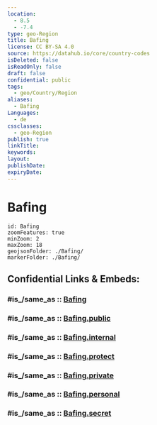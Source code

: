 ```yaml
---
location:
  - 8.5
  - -7.4
type: geo-Region
title: Bafing
license: CC BY-SA 4.0
source: https://datahub.io/core/country-codes
isDeleted: false
isReadOnly: false
draft: false
confidential: public
tags:
  - geo/Country/Region
aliases:
  - Bafing
Languages:
  - de
cssclasses:
  - geo-Region
publish: true
linkTitle:
keywords:
layout:
publishDate:
expiryDate:
---
```


# Bafing

```leaflet
id: Bafing
zoomFeatures: true 
minZoom: 2 
maxZoom: 18
geojsonFolder: ./Bafing/
markerFolder: ./Bafing/
```


## Confidential Links & Embeds: 

### #is_/same_as :: [Bafing](/_Standards/Earth/Continent/Africa/Africa~West/Cote_d'ivoire/districts~Ivory-Coast/Woroba/counties~Woroba/Bafing.md) 

### #is_/same_as :: [Bafing.public](/_public/Earth/Continent/Africa/Africa~West/Cote_d'ivoire/districts~Ivory-Coast/Woroba/counties~Woroba/Bafing.public.md) 

### #is_/same_as :: [Bafing.internal](/_internal/Earth/Continent/Africa/Africa~West/Cote_d'ivoire/districts~Ivory-Coast/Woroba/counties~Woroba/Bafing.internal.md) 

### #is_/same_as :: [Bafing.protect](/_protect/Earth/Continent/Africa/Africa~West/Cote_d'ivoire/districts~Ivory-Coast/Woroba/counties~Woroba/Bafing.protect.md) 

### #is_/same_as :: [Bafing.private](/_private/Earth/Continent/Africa/Africa~West/Cote_d'ivoire/districts~Ivory-Coast/Woroba/counties~Woroba/Bafing.private.md) 

### #is_/same_as :: [Bafing.personal](/_personal/Earth/Continent/Africa/Africa~West/Cote_d'ivoire/districts~Ivory-Coast/Woroba/counties~Woroba/Bafing.personal.md) 

### #is_/same_as :: [Bafing.secret](/_secret/Earth/Continent/Africa/Africa~West/Cote_d'ivoire/districts~Ivory-Coast/Woroba/counties~Woroba/Bafing.secret.md)

